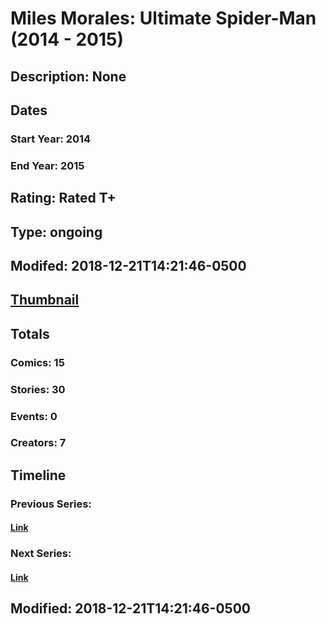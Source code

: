 # Miles Morales: Ultimate Spider-Man (2014 - 2015)
## Description: None
## Dates
### Start Year: 2014
### End Year: 2015
## Rating: Rated T+
## Type: ongoing
## Modifed: 2018-12-21T14:21:46-0500
## [Thumbnail](http://i.annihil.us/u/prod/marvel/i/mg/3/70/544806d8a7d21.jpg)
## Totals
### Comics: 15
### Stories: 30
### Events: 0
### Creators: 7
## Timeline
### Previous Series: 
#### [Link]()
### Next Series: 
#### [Link]()
## Modified: 2018-12-21T14:21:46-0500